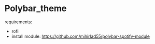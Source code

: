 # Polybar_theme

requirements:
- rofi
- install module: https://github.com/mihirlad55/polybar-spotify-module
